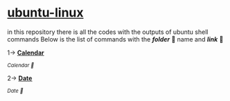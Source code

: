 # <ins>ubuntu-linux</ins>
in this repository there is all the codes with the outputs of ubuntu shell commands
Below is the list of commands with the ***folder*** 📂 name and ***link*** 🔗 

1-> [__<ins>Calendar</ins>__](https://github.com/varundevs/ubuntu-linux/tree/main/calendar)

<sub>*Calendar 📅*</sub>

2-> [__<ins>Date</ins>__](https://github.com/varundevs/ubuntu-linux/tree/main/date)

<sub>*Date 📅*</sub>
